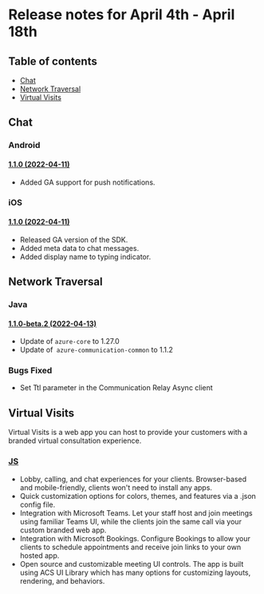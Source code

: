 # Release notes for April 4th - April 18th

## Table of contents
* [Chat](#chat)
* [Network Traversal](#network-traversal)
* [Virtual Visits](#virtual-visits)

## Chat

### Android
#### [1.1.0 (2022-04-11)](https://github.com/Azure/azure-sdk-for-android/blob/main/sdk/communication/azure-communication-chat/CHANGELOG.md#110-2022-04-11)
- Added GA support for push notifications.

### iOS
#### [1.1.0 (2022-04-11)](https://github.com/Azure/azure-sdk-for-ios/blob/main/sdk/communication/AzureCommunicationChat/CHANGELOG.md#110-2022-04-11)
- Released GA version of the SDK.
- Added meta data to chat messages.
- Added display name to typing indicator.

## Network Traversal

### Java
#### [1.1.0-beta.2 (2022-04-13)](https://github.com/Azure/azure-sdk-for-java/blob/main/sdk/communication/azure-communication-networktraversal/CHANGELOG.md#110-beta2-2022-04-13)
- Update of `azure-core` to 1.27.0
- Update of` azure-communication-common` to 1.1.2

### Bugs Fixed
- Set Ttl parameter in the Communication Relay Async client

## Virtual Visits
Virtual Visits is a web app you can host to provide your customers with a branded virtual consultation experience.

### [JS](https://github.com/Azure-Samples/communication-services-virtual-visits-js)
- Lobby, calling, and chat experiences for your clients. Browser-based and mobile-friendly, clients won't need to install any apps.
- Quick customization options for colors, themes, and features via a .json config file.
- Integration with Microsoft Teams. Let your staff host and join meetings using familiar Teams UI, while the clients join the same call via your custom branded web app.
- Integration with Microsoft Bookings. Configure Bookings to allow your clients to schedule appointments and receive join links to your own hosted app.
- Open source and customizable meeting UI controls. The app is built using ACS UI Library which has many options for customizing layouts, rendering, and behaviors.
